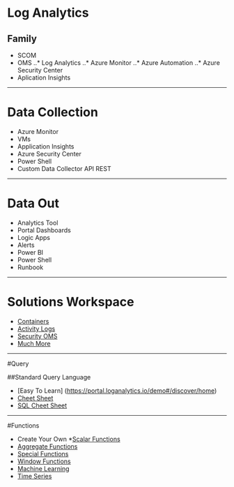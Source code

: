 # Log Analytics

## Family
  * SCOM 
  * OMS 
    ..* Log Analytics
    ..* Azure Monitor
    ..* Azure Automation
    ..* Azure Security Center 
  * Aplication Insights
---

# Data Collection
* Azure Monitor
* VMs
* Application Insights
* Azure Security Center
* Power Shell
* Custom Data Collector API REST

---
# Data Out
* Analytics Tool
* Portal Dashboards
* Logic Apps
* Alerts
* Power BI
* Power Shell
* Runbook
---
# Solutions Workspace
* [Containers](https://docs.microsoft.com/en-us/azure/log-analytics/log-analytics-containers)
* [Activity Logs](https://docs.microsoft.com/en-us/azure/log-analytics/log-analytics-activity)
* [Security OMS](https://docs.microsoft.com/en-us/azure/operations-management-suite/oms-security-getting-started)
* [Much More](https://docs.microsoft.com/en-us/azure/log-analytics/log-analytics-add-solutions)
---
#Query

##Standard Query Language
*  [Easy To Learn] (https://portal.loganalytics.io/demo#/discover/home)
*  [Cheet Sheet](https://docs.loganalytics.io/docs/Learn/References/SQL-to-Azure-Log-Analytics)
*  [SQL Cheet Sheet](https://docs.loganalytics.io/docs/Learn/References/SQL-to-Azure-Log-Analytics)
---
#Functions
* Create Your Own
*[Scalar Functions](https://docs.loganalytics.io/docs/Language-Reference/Scalar-functions)
* [Aggregate Functions](https://docs.loganalytics.io/docs/Language-Reference/Aggregation-functions/any())
* [Special Functions](https://docs.loganalytics.io/docs/Language-Reference/Special-functions/materialize-function)
* [Window Functions](https://docs.loganalytics.io/docs/Language-Reference/Window-functions/next())
* [Machine Learning](https://docs.loganalytics.io/docs/Language-Reference/Machine-Learning-and-Time-Series-Analysis/autocluster)
* [Time Series](https://docs.loganalytics.io/docs/Language-Reference/Machine-Learning-and-Time-Series-Analysis/time-series-analysis/make-series-operator)



